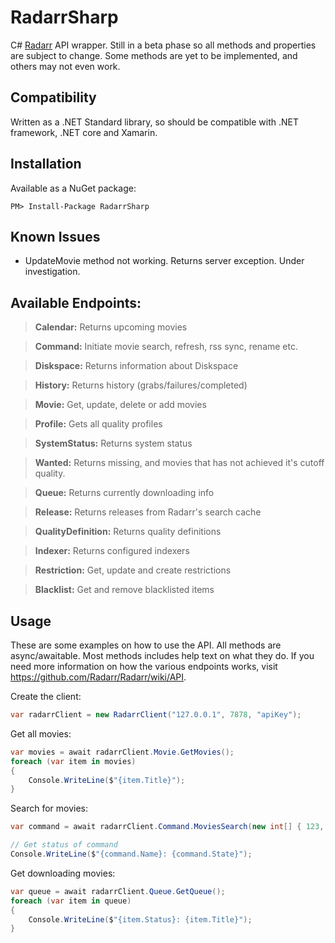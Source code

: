 # RadarrSharp
C# [Radarr](https://radarr.video/) API wrapper. Still in a beta phase so all methods and properties are subject to change. Some methods are yet to be implemented, and others may not even work.

## Compatibility
Written as a .NET Standard library, so should be compatible with .NET framework, .NET core and Xamarin.

## Installation
Available as a NuGet package:
```
PM> Install-Package RadarrSharp
```

## Known Issues
- UpdateMovie method not working. Returns server exception. Under investigation.

## Available Endpoints:
>**Calendar:** Returns upcoming movies

>**Command:** Initiate movie search, refresh, rss sync, rename etc.

>**Diskspace:** Returns information about Diskspace

>**History:** Returns history (grabs/failures/completed)

>**Movie:** Get, update, delete or add movies

>**Profile:** Gets all quality profiles

>**SystemStatus:** Returns system status

>**Wanted:** Returns missing, and movies that has not achieved it's cutoff quality.

>**Queue:** Returns currently downloading info

>**Release:** Returns releases from Radarr's search cache

>**QualityDefinition:** Returns quality definitions

>**Indexer:** Returns configured indexers

>**Restriction:** Get, update and create restrictions

>**Blacklist:** Get and remove blacklisted items

## Usage
These are some examples on how to use the API. All methods are async/awaitable. Most methods includes help text on what they do. If you need more information on how the various endpoints works, visit https://github.com/Radarr/Radarr/wiki/API.

Create the client:
```c#
var radarrClient = new RadarrClient("127.0.0.1", 7878, "apiKey");
```

Get all movies:
```c#
var movies = await radarrClient.Movie.GetMovies();
foreach (var item in movies)
{
    Console.WriteLine($"{item.Title}");
}
```

Search for movies:
```c#
var command = await radarrClient.Command.MoviesSearch(new int[] { 123, 456, 789 });

// Get status of command
Console.WriteLine($"{command.Name}: {command.State}");
```

Get downloading movies:
```c#
var queue = await radarrClient.Queue.GetQueue();
foreach (var item in queue)
{
    Console.WriteLine($"{item.Status}: {item.Title}");
}
```
